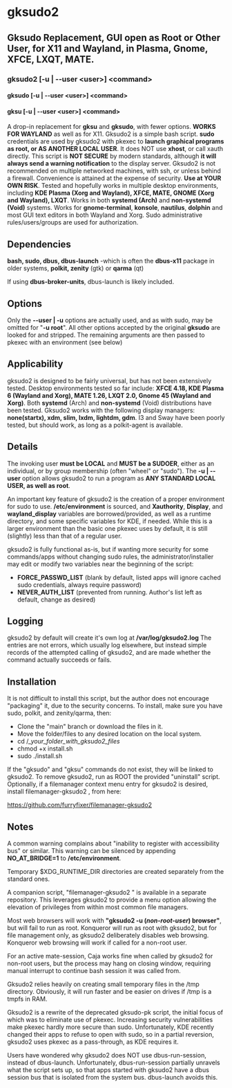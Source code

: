 # gksudo2
## Gksudo Replacement, GUI open as Root or Other User, for X11 and Wayland, in Plasma, Gnome, XFCE, LXQT, MATE.
### gksudo2 [-u | --user \<user\>] \<command\>
#### gksudo [-u | --user \<user\>] \<command\>
#### gksu [-u | --user \<user\>] \<command\>
A drop-in replacement for **gksu** and **gksudo**, with fewer options. **WORKS FOR WAYLAND** as well as for X11. Gksudo2 is a simple bash script.  **sudo** credentials are used by gksudo2 with pkexec to **launch graphical programs as root, or AS ANOTHER LOCAL USER**. It does NOT use **xhost**, or call xauth directly. This script is **NOT SECURE** by modern standards, although **it will always send a warning notification** to the display server. Gksudo2 is not recommended on multiple networked machines, with ssh, or unless behind a firewall. Convenience is attained at the expense of security. **Use at YOUR OWN RISK**. Tested and hopefully works in multiple desktop environments, including **KDE Plasma (Xorg and Wayland), XFCE, MATE, GNOME (Xorg and Wayland), LXQT**. Works in both **systemd (Arch)** and **non-systemd (Void)** systems.  Works for **gnome-terminal**, **konsole**, **nautilus**, **dolphin** and most GUI text editors in both Wayland and Xorg. Sudo administrative rules/users/groups are used for authorization.  

## Dependencies
**bash, sudo, dbus, dbus-launch** -which is often the **dbus-x11** package in older systems, **polkit, zenity** (gtk) or **qarma** (qt)

If using **dbus-broker-units**, dbus-launch is likely included.


## Options
Only the **--user | -u** options are actually used, and as with sudo, may be omitted for "**-u root**".  All other options accepted by the original **gksudo** are looked for and stripped.  The remaining arguments are then passed to pkexec with an environment (see below)

## Applicability
gksudo2 is designed to be fairly universal, but has not been extensively tested. Desktop environments tested so far include:
**XFCE 4.18, KDE Plasma 6 (Wayland and Xorg), MATE 1.26, LXQT 2.0, Gnome 45 (Wayland and Xorg)**. Both **systemd** (Arch) and **non-systemd** (Void) distributions have been tested. Gksudo2 works with the following display managers: **none(startx), xdm, slim, lxdm, lightdm, gdm**. I3 and Sway have been poorly tested, but should work, as long as a polkit-agent is available.

## Details
The invoking user **must be LOCAL** and **MUST be a SUDOER**, either as an individual, or by group membership (often "wheel" or "sudo"). The **-u | --user** option allows gksudo2 to run a program as **ANY STANDARD LOCAL USER, as well as root**.  

An important key feature of gksudo2 is the creation of a proper environment for sudo to use.  **/etc/environment** is sourced, and **Xauthority**, **Display**, and **wayland_display** variables are borrowed/provided, as well as a runtime directory, and some specific variables for KDE, if needed.  While this is a larger environment than the basic one pkexec uses by default, it is still (slightly) less than that of a regular user.  

gksudo2 is fully functional as-is, but if wanting more security for some commands/apps without changing sudo rules, the administrator/installer may edit or modify two variables near the beginning of the script:
- **FORCE_PASSWD_LIST**   (blank by default, listed apps will ignore cached sudo credentials, always require password)
- **NEVER_AUTH_LIST**  (prevented from running. Author's list left as default, change as desired)

## Logging
gksudo2 by default will create it's own log at **/var/log/gksudo2.log**  The entries are not errors, which usually log elsewhere, but instead simple records of the attempted calling of gksudo2, and are made whether the command actually succeeds or fails. 

## Installation
It is not difficult to install this script, but the author does not encourage "packaging" it, due to the security concerns.  To install, make sure you have sudo, polkit, and zenity/qarma, then:
- Clone the "main" branch or download the files in it.
- Move the folder/files to any desired location on the local system.
- cd  /*_your_folder_with_gksudo2_files*
- chmod +x install.sh
- sudo ./install.sh

If the "gksudo" and "gksu" commands do not exist, they will be linked to gksudo2. To remove gksudo2, run as ROOT the provided "uninstall" script.   
Optionally, if a filemanager context menu entry for gksudo2 is desired, install filemanager-gksudo2 , from here:

https://github.com/furryfixer/filemanager-gksudo2 
 
## Notes
A common warning complains about "inability to register with accessibility bus" or similar.  This warning can be silenced by appending **NO_AT_BRIDGE=1** to **/etc/environment**.

Temporary $XDG_RUNTIME_DIR directories are created separately from the standard ones.

A companion script, "filemanager-gksudo2 " is available in a separate repository. This leverages gksudo2 to provide a menu option allowing the elevation of privileges from within most common file managers.

Most web browsers will work with **"gksudo2 -u (*non-root-user*) browser"**, but will fail to run as root. Konqueror will run as root with gksudo2, but for file management only, as gksudo2 deliberately disables web browsing. Konqueror web browsing will work if called for a non-root user.

For an active mate-session, Caja works fine when called by gksudo2 for non-root users, but the process may hang on closing window, requiring manual interrupt to continue bash session it was called from.

Gksudo2 relies heavily on creating small temporary files in the /tmp directory.  Obviously, it will run faster and be easier on drives if /tmp is a tmpfs in RAM.

Gksudo2 is a rewrite of the deprecated gksudo-pk script, the initial focus of which was to eliminate use of pkexec. Increasing security vulnerabilities make pkexec hardly more secure than sudo. Unfortunately, KDE recently changed their apps to refuse to open with sudo, so in a partial reversion, gksudo2 uses pkexec as a pass-through, as KDE requires it. 

Users have wondered why gksudo2 does NOT use dbus-run-session, instead of dbus-launch. Unfortunately, dbus-run-session partially unravels what the script sets up, so that apps started with gksudo2 have a dbus session bus that is isolated from the system bus. dbus-launch avoids this.
